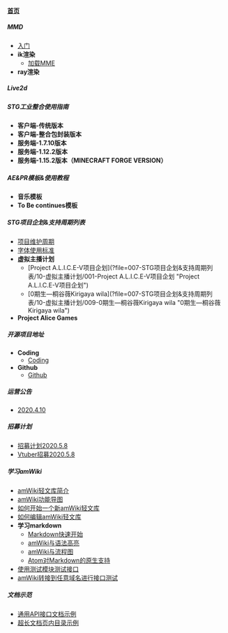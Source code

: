 
#### [首页](?file=home-首页)

##### MMD
- [入门](?file=003-MMD/01-入门 "入门")
- **ik渲染**
    - [加载MME](?file=003-MMD/02-ik渲染/01-加载MME "加载MME")
- **ray渲染**

##### Live2d

##### STG工业整合使用指南
- **客户端-传统版本**
- **客户端-整合包封装版本**
- **服务端-1.7.10版本**
- **服务端-1.12.2版本**
- **服务端-1.15.2版本（MINECRAFT FORGE VERSION）**

##### AE&PR模板&使用教程
- **音乐模板**
- **To Be continues模板**

##### STG项目企划&支持周期列表
- [项目维护周期](?file=007-STG项目企划&支持周期列表/01-项目维护周期 "项目维护周期")
- [字体使用标准](?file=007-STG项目企划&支持周期列表/02-字体使用标准 "字体使用标准")
- **虚拟主播计划**
    - [Project A.L.I.C.E-V项目企划](?file=007-STG项目企划&支持周期列表/10-虚拟主播计划/001-Project A.L.I.C.E-V项目企划 "Project A.L.I.C.E-V项目企划")
    - [0期生—桐谷薇Kirigaya wila](?file=007-STG项目企划&支持周期列表/10-虚拟主播计划/009-0期生—桐谷薇Kirigaya wila "0期生—桐谷薇Kirigaya wila")
- **Project Alice Games**

##### 开源项目地址
- **Coding**
    - [Coding](?file=008-开源项目地址/01-Coding/01-Coding "Coding")
- **Github**
    - [Github](?file=008-开源项目地址/02-Github/02-Github "Github")

##### 运营公告
- [2020.4.10](?file=009-运营公告/001-2020.4.10 "2020.4.10")

##### 招募计划
- [招募计划2020.5.8](?file=010-招募计划/001-招募计划2020.5.8 "招募计划2020.5.8")
- [Vtuber招募2020.5.8](?file=010-招募计划/002-Vtuber招募2020.5.8 "Vtuber招募2020.5.8")

##### 学习amWiki
- [amWiki轻文库简介](?file=020-学习amWiki/01-amWiki轻文库简介 "amWiki轻文库简介")
- [amWiki功能导图](?file=020-学习amWiki/02-amWiki功能导图 "amWiki功能导图")
- [如何开始一个新amWiki轻文库](?file=020-学习amWiki/03-如何开始一个新amWiki轻文库 "如何开始一个新amWiki轻文库")
- [如何编辑amWiki轻文库](?file=020-学习amWiki/04-如何编辑amWiki轻文库 "如何编辑amWiki轻文库")
- **学习markdown**
    - [Markdown快速开始](?file=020-学习amWiki/05-学习markdown/01-Markdown快速开始 "Markdown快速开始")
    - [amWiki与语法高亮](?file=020-学习amWiki/05-学习markdown/02-amWiki与语法高亮 "amWiki与语法高亮")
    - [amWiki与流程图](?file=020-学习amWiki/05-学习markdown/03-amWiki与流程图 "amWiki与流程图")
    - [Atom对Markdown的原生支持](?file=020-学习amWiki/05-学习markdown/05-Atom对Markdown的原生支持 "Atom对Markdown的原生支持")
- [使用测试模块测试接口](?file=020-学习amWiki/06-使用测试模块测试接口 "使用测试模块测试接口")
- [amWiki转接到任意域名进行接口测试](?file=020-学习amWiki/07-amWiki转接到任意域名进行接口测试 "amWiki转接到任意域名进行接口测试")

##### 文档示范
- [通用API接口文档示例](?file=021-文档示范/001-通用API接口文档示例 "通用API接口文档示例")
- [超长文档页内目录示例](?file=021-文档示范/002-超长文档页内目录示例 "超长文档页内目录示例")
